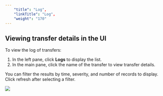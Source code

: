```yaml
---
    "title": "Log",
    "linkTitle": "Log",
    "weight": "170"
---
```

Viewing transfer details in the UI
----------------------------------

To view the log of transfers:

1. In the left pane, click **Logs** to display the list.
1. In the main pane, click the name of the transfer to view transfer details.

You can filter the results by time, severity, and number of records to display. Click refresh after selecting a filter.

![](/Images/TransferCFT/ui_logs.png)
